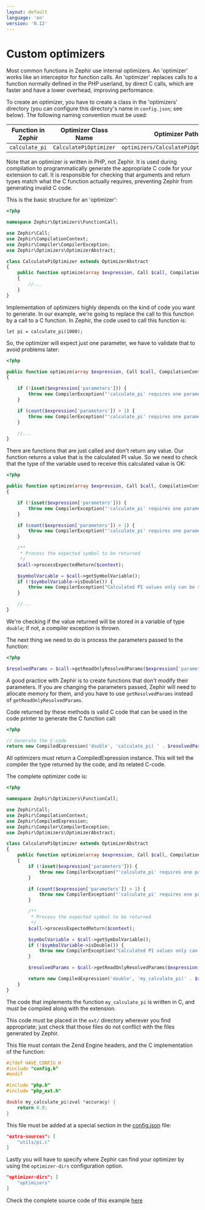 ```yaml
---
layout: default
language: 'en'
version: '0.12'
---
```

# Custom optimizers
Most common functions in Zephir use internal optimizers. An 'optimizer' works like an interceptor for function calls. An 'optimizer' replaces calls to a function normally defined in the PHP userland, by direct C calls, which are faster and have a lower overhead, improving performance.

To create an optimizer, you have to create a class in the 'optimizers' directory (you can configure this directory's name in `config.json`; see below). The following naming convention must be used:

| Function in Zephir    | Optimizer Class Name    | Optimizer Path                         | Function in C      |
|-----------------------|-------------------------|----------------------------------------|--------------------|
| `calculate_pi`        | `CalculatePiOptimizer`  | `optimizers/CalculatePiOptimizer.php`  | `my_calculate_pi`  |

Note that an optimizer is written in PHP, not Zephir. It is used during compilation to programmatically generate the appropriate C code for your extension to call. It is responsible for checking that arguments and return types match what the C function actually requires, preventing Zephir from generating invalid C code.

This is the basic structure for an 'optimizer':

```php
<?php

namespace Zephir\Optimizers\FunctionCall;

use Zephir\Call;
use Zephir\CompilationContext;
use Zephir\Compiler\CompilerException;
use Zephir\Optimizers\OptimizerAbstract;

class CalculatePiOptimizer extends OptimizerAbstract
{
    public function optimize(array $expression, Call $call, CompilationContext $context)
    {
        //...
    }
}
```

Implementation of optimizers highly depends on the kind of code you want to generate. In our example, we're going to replace the call to this function by a call to a C function. In Zephir, the code used to call this function is:

```zephir
let pi = calculate_pi(1000);
```

So, the optimizer will expect just one parameter, we have to validate that to avoid problems later:

```php
<?php

public function optimize(array $expression, Call $call, CompilationContext $context)
{

    if (!isset($expression['parameters'])) {
        throw new CompilerException("'calculate_pi' requires one parameter", $expression);
    }

    if (count($expression['parameters']) > 1) {
        throw new CompilerException("'calculate_pi' requires one parameter", $expression);
    }

    //...
}
```

There are functions that are just called and don't return any value. Our function returns a value that is the calculated PI value. So we need to check that the type of the variable used to receive this calculated value is OK:

```php
<?php

public function optimize(array $expression, Call $call, CompilationContext $context)
{

    if (!isset($expression['parameters'])) {
        throw new CompilerException("'calculate_pi' requires one parameter", $expression);
    }

    if (count($expression['parameters']) > 1) {
        throw new CompilerException("'calculate_pi' requires one parameter", $expression);
    }

    /**
     * Process the expected symbol to be returned
     */
    $call->processExpectedReturn($context);

    $symbolVariable = $call->getSymbolVariable();
    if (!$symbolVariable->isDouble()) {
        throw new CompilerException("Calculated PI values only can be stored in double variables", $expression);
    }

    //...
}
```

We're checking if the value returned will be stored in a variable of type `double`; if not, a compiler exception is thrown.

The next thing we need to do is process the parameters passed to the function:

```php
<?php

$resolvedParams = $call->getReadOnlyResolvedParams($expression['parameters'], $context, $expression);
```

A good practice with Zephir is to create functions that don't modify their parameters. If you are changing the parameters passed, Zephir will need to allocate memory for them, and you have to use `getResolvedParams` instead of `getReadOnlyResolvedParams`.

Code returned by these methods is valid C code that can be used in the code printer to generate the C function call:

```php
<?php

// Generate the C-code
return new CompiledExpression('double', 'calculate_pi( ' . $resolvedParams[0] . ')', $expression);
```

All optimizers must return a CompiledExpression instance. This will tell the compiler the type returned by the code, and its related C-code.

The complete optimizer code is:

```php
<?php

namespace Zephir\Optimizers\FunctionCall;

use Zephir\Call;
use Zephir\CompilationContext;
use Zephir\CompiledExpression;
use Zephir\Compiler\CompilerException;
use Zephir\Optimizers\OptimizerAbstract;

class CalculatePiOptimizer extends OptimizerAbstract
{
    public function optimize(array $expression, Call $call, CompilationContext $context)
    {
        if (!isset($expression['parameters'])) {
            throw new CompilerException("'calculate_pi' requires one parameter", $expression);
        }

        if (count($expression['parameters']) > 1) {
            throw new CompilerException("'calculate_pi' requires one parameter", $expression);
        }

        /**
         * Process the expected symbol to be returned
         */
        $call->processExpectedReturn($context);

        $symbolVariable = $call->getSymbolVariable();
        if (!$symbolVariable->isDouble()) {
            throw new CompilerException("Calculated PI values only can be stored in double variables", $expression);
        }

        $resolvedParams = $call->getReadOnlyResolvedParams($expression['parameters'], $context, $expression);

        return new CompiledExpression('double', 'my_calculate_pi(' . $resolvedParams[0] . ')', $expression);
    }
}
```

The code that implements the function `my_calculate_pi` is written in C, and must be compiled along with the extension.

This code must be placed in the `ext/` directory wherever you find appropriate; just check that those files do not conflict with the files generated by Zephir.

This file must contain the Zend Engine headers, and the C implementation of the function:

```c
#ifdef HAVE_CONFIG_H
#include "config.h"
#endif

#include "php.h"
#include "php_ext.h"

double my_calculate_pi(zval *accuracy) {
    return 0.0;
}
```

This file must be added at a special section in the [config.json](/0.12/en/config) file:

```json
"extra-sources": [
    "utils/pi.c"
]
```

Lastly you will have to specify where Zephir can find your optimizer by using the `optimizer-dirs` configuration option.

```json
"optimizer-dirs": [
    "optimizers"
]
```

Check the complete source code of this example [here](https://github.com/zephir-lang/zephir-samples/tree/master/ext-optimizers)
